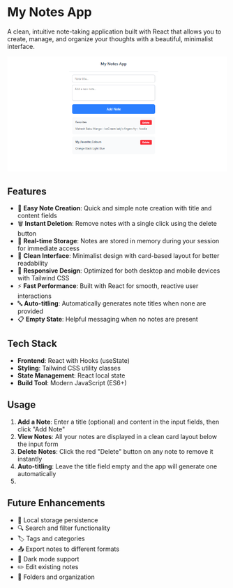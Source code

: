 # My Notes App
A clean, intuitive note-taking application built with React that allows you to create, manage, and organize your thoughts with a beautiful, minimalist interface.

![My Notes App](https://raw.githubusercontent.com/sukadha/Note_Book---tailwindcss/main/Screenshot%20(648).png)

## Features
- 📝 **Easy Note Creation**: Quick and simple note creation with title and content fields
- 🗑️ **Instant Deletion**: Remove notes with a single click using the delete button
- 💾 **Real-time Storage**: Notes are stored in memory during your session for immediate access
- 🎨 **Clean Interface**: Minimalist design with card-based layout for better readability
- 📱 **Responsive Design**: Optimized for both desktop and mobile devices with Tailwind CSS
- ⚡ **Fast Performance**: Built with React for smooth, reactive user interactions
- 🔤 **Auto-titling**: Automatically generates note titles when none are provided
- 📋 **Empty State**: Helpful messaging when no notes are present

## Tech Stack
- **Frontend**: React with Hooks (useState)
- **Styling**: Tailwind CSS utility classes
- **State Management**: React local state
- **Build Tool**: Modern JavaScript (ES6+)


## Usage
1. **Add a Note**: Enter a title (optional) and content in the input fields, then click "Add Note"
2. **View Notes**: All your notes are displayed in a clean card layout below the input form
3. **Delete Notes**: Click the red "Delete" button on any note to remove it instantly
4. **Auto-titling**: Leave the title field empty and the app will generate one automatically
5. 

## Future Enhancements
- 💾 Local storage persistence
- 🔍 Search and filter functionality
- 🏷️ Tags and categories
- 📤 Export notes to different formats
- 🌙 Dark mode support
- ✏️ Edit existing notes
- 📁 Folders and organization




